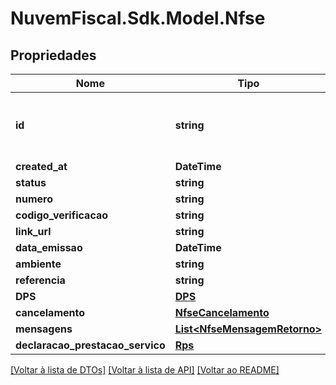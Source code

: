 # NuvemFiscal.Sdk.Model.Nfse

## Propriedades

Nome | Tipo | Descrição | Comentários
------------ | ------------- | ------------- | -------------
**id** | **string** | ID único da nota gerado automaticamente pela Nuvem Fiscal. | [optional] 
**created_at** | **DateTime** |  | [optional] 
**status** | **string** |  | [optional] 
**numero** | **string** |  | [optional] 
**codigo_verificacao** | **string** |  | [optional] 
**link_url** | **string** |  | [optional] 
**data_emissao** | **DateTime** |  | [optional] 
**ambiente** | **string** |  | [optional] 
**referencia** | **string** |  | [optional] 
**DPS** | [**DPS**](DPS.md) |  | [optional] 
**cancelamento** | [**NfseCancelamento**](NfseCancelamento.md) |  | [optional] 
**mensagens** | [**List&lt;NfseMensagemRetorno&gt;**](NfseMensagemRetorno.md) |  | [optional] 
**declaracao_prestacao_servico** | [**Rps**](Rps.md) |  | [optional] 

[[Voltar à lista de DTOs]](../README.md#documentation-for-models) [[Voltar à lista de API]](../README.md#documentation-for-api-endpoints) [[Voltar ao README]](../README.md)

